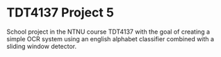 # TDT4137 Project 5
School project in the NTNU course TDT4137 with the goal of creating a simple OCR system using an english alphabet classifier combined with a sliding window detector.
